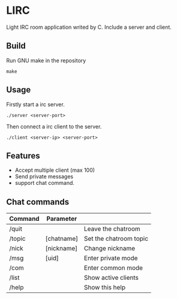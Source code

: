 LIRC
====

Light IRC room application writed by C. Include a server and client.

## Build

Run GNU make in the repository

`make`

## Usage

Firstly start a irc server.

`./server <server-port>`

Then connect a irc client to the server.

`./client <server-ip> <server-port>`


## Features

* Accept multiple client (max 100)
* Send private messages
* support chat command.

## Chat commands

| Command       | Parameter             |                                     |
| ------------- | --------------------- | ----------------------------------- |
| /quit         |                       | Leave the chatroom                  |
| /topic        | [chatname]             | Set the chatroom topic              |
| /nick         | [nickname]            | Change nickname                     |
| /msg          | [uid]                 | Enter private mode          |
| /com          |                       | Enter common mode
| /list         |                       | Show active clients                 |
| /help         |                       | Show this help                      |

